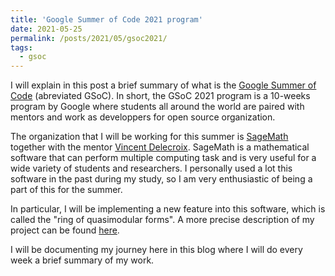 ```yaml
---
title: 'Google Summer of Code 2021 program'
date: 2021-05-25
permalink: /posts/2021/05/gsoc2021/
tags:
  - gsoc
---
```


I will explain in this post a brief summary of what is the [Google Summer of Code](https://summerofcode.withgoogle.com/) (abreviated GSoC). In short, the GSoC 2021 program is a 10-weeks program by Google where students all around the world are paired with mentors and work as developpers for open source organization.

The organization that I will be working for this summer is [SageMath](https://www.sagemath.org/) together with the mentor [Vincent Delecroix](https://www.labri.fr/perso/vdelecro/). SageMath is a mathematical software that can perform multiple computing task and is very useful for a wide variety of students and researchers. I personally used a lot this software in the past during my study, so I am very enthusiastic of being a part of this for the summer.

In particular, I will be implementing a new feature into this software, which is called the "ring of quasimodular forms". A more precise description of my project can be found [here](/files/GSoC_project.pdf).

I will be documenting my journey here in this blog where I will do every week a brief summary of my work.